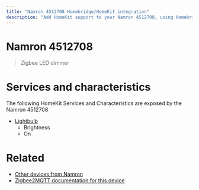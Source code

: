 ```yaml
---
title: "Namron 4512708 Homebridge/HomeKit integration"
description: "Add HomeKit support to your Namron 4512708, using Homebridge, Zigbee2MQTT and homebridge-z2m."
---
```

<!---
This file has been GENERATED using src/docgen/docgen.ts
DO NOT EDIT THIS FILE MANUALLY!
-->
# Namron 4512708
> Zigbee LED dimmer


# Services and characteristics
The following HomeKit Services and Characteristics are exposed by
the Namron 4512708

* [Lightbulb](../../light.md)
  * Brightness
  * On


# Related
* [Other devices from Namron](../index.md#namron)
* [Zigbee2MQTT documentation for this device](https://www.zigbee2mqtt.io/devices/4512708.html)